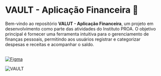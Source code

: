# VAULT - Aplicação Financeira :pushpin:

Bem-vindo ao repositório **VALUT - Aplicação Financeira**, um projeto em desenvolvimento como parte das atividades do Instituto PROA. O objetivo principal é fornecer uma ferramenta intuitiva para o gerenciamento de finanças pessoais, permitindo aos usuários registrar e categorizar despesas e receitas e acompanhar o saldo. <br><br>

[![Figma](https://img.shields.io/badge/Figma-F24E1E?style=for-the-badge&logo=figma&logoColor=white)](https://www.figma.com/design/Hq2EtnCkz3rGExbZVClqpC/Vault?node-id=0-1&t=U7Fi942RpqcB0h4u-1)

![VAULT](https://github.com/user-attachments/assets/d399e285-4750-41cd-ad3e-0df23d951796)

